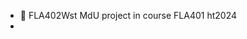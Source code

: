 - 👋 FLA402Wst
  MdU project in course FLA401 ht2024
- 
<!---
FLA402Wst/FLA402Wst is a ✨ special ✨ repository because its `README.md` (this file) appears on your GitHub profile.
You can click the Preview link to take a look at your changes.
Nu uppdaterat till 0.2/0
--->
